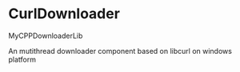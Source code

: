 # CurlDownloader
MyCPPDownloaderLib

An mutithread downloader component based on libcurl on windows platform


